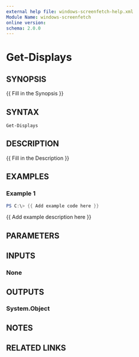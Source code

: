 ```yaml
---
external help file: windows-screenfetch-help.xml
Module Name: windows-screenfetch
online version:
schema: 2.0.0
---
```


# Get-Displays

## SYNOPSIS
{{ Fill in the Synopsis }}

## SYNTAX

```
Get-Displays
```

## DESCRIPTION
{{ Fill in the Description }}

## EXAMPLES

### Example 1
```powershell
PS C:\> {{ Add example code here }}
```

{{ Add example description here }}

## PARAMETERS

## INPUTS

### None

## OUTPUTS

### System.Object
## NOTES

## RELATED LINKS
